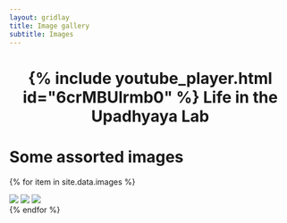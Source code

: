 ```yaml
---
layout: gridlay
title: Image gallery
subtitle: Images
---
```


<div align="center">
	<h1>
    {% include youtube_player.html id="6crMBUlrmb0" %}
		<strong>Life in the Upadhyaya Lab</strong>
	</h1>
</div>

# **Some assorted images**
{% for item in site.data.images %}
<div class="lightbox" id="lightbox{{ forloop.index }}">
  <div class="table">
    <div class="table-cell">
      <img class="close" src="/img/close.svg" />
      <img class="next" src="/img/next.svg" />
      <img class="prev" src="/img/prev.svg" />
      <div class="item" style="background: url('{{ item.image }}') center center no-repeat; background-size: cover;">
      </div>
    </div>
  </div>
</div>
{% endfor %}
<script type="text/javascript" src="/js/lightbox.js"></script>
<link rel="stylesheet" href="/css/lightbox.css">
